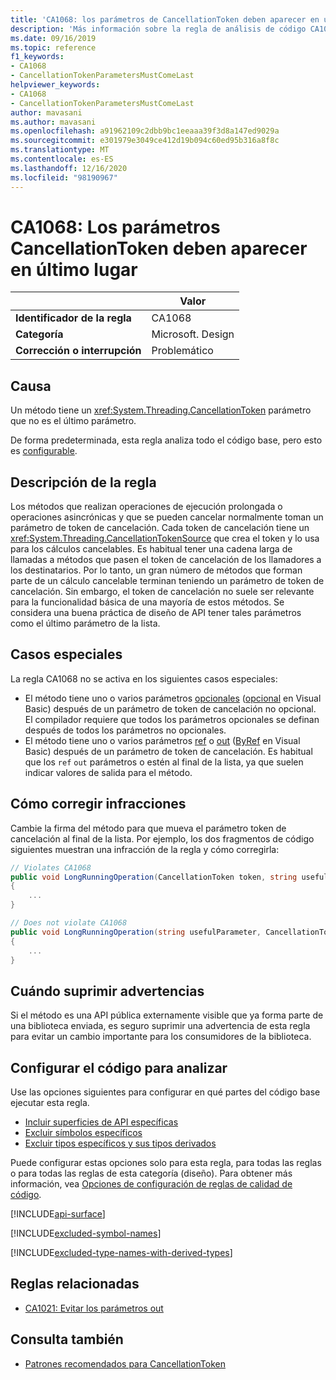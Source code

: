 ```yaml
---
title: 'CA1068: los parámetros de CancellationToken deben aparecer en último lugar (análisis de código)'
description: 'Más información sobre la regla de análisis de código CA1068: los parámetros de CancellationToken deben aparecer en último lugar'
ms.date: 09/16/2019
ms.topic: reference
f1_keywords:
- CA1068
- CancellationTokenParametersMustComeLast
helpviewer_keywords:
- CA1068
- CancellationTokenParametersMustComeLast
author: mavasani
ms.author: mavasani
ms.openlocfilehash: a91962109c2dbb9bc1eeaaa39f3d8a147ed9029a
ms.sourcegitcommit: e301979e3049ce412d19b094c60ed95b316a8f8c
ms.translationtype: MT
ms.contentlocale: es-ES
ms.lasthandoff: 12/16/2020
ms.locfileid: "98190967"
---
```

# <a name="ca1068-cancellationtoken-parameters-must-come-last"></a>CA1068: Los parámetros CancellationToken deben aparecer en último lugar

| | Valor |
|-|-|
| **Identificador de la regla** |CA1068|
| **Categoría** |Microsoft. Design|
| **Corrección o interrupción** |Problemático|

## <a name="cause"></a>Causa

Un método tiene un <xref:System.Threading.CancellationToken> parámetro que no es el último parámetro.

De forma predeterminada, esta regla analiza todo el código base, pero esto es [configurable](#configure-code-to-analyze).

## <a name="rule-description"></a>Descripción de la regla

Los métodos que realizan operaciones de ejecución prolongada o operaciones asincrónicas y que se pueden cancelar normalmente toman un parámetro de token de cancelación. Cada token de cancelación tiene un <xref:System.Threading.CancellationTokenSource> que crea el token y lo usa para los cálculos cancelables. Es habitual tener una cadena larga de llamadas a métodos que pasen el token de cancelación de los llamadores a los destinatarios. Por lo tanto, un gran número de métodos que forman parte de un cálculo cancelable terminan teniendo un parámetro de token de cancelación. Sin embargo, el token de cancelación no suele ser relevante para la funcionalidad básica de una mayoría de estos métodos. Se considera una buena práctica de diseño de API tener tales parámetros como el último parámetro de la lista.

## <a name="special-cases"></a>Casos especiales

La regla CA1068 no se activa en los siguientes casos especiales:

- El método tiene uno o varios parámetros [opcionales](../../../csharp/programming-guide/classes-and-structs/named-and-optional-arguments.md#optional-arguments) ([opcional](../../../visual-basic/programming-guide/language-features/procedures/optional-parameters.md) en Visual Basic) después de un parámetro de token de cancelación no opcional. El compilador requiere que todos los parámetros opcionales se definan después de todos los parámetros no opcionales.
- El método tiene uno o varios parámetros [ref](../../../csharp/language-reference/keywords/ref.md) o [out](../../../csharp/language-reference/keywords/out-parameter-modifier.md) ([ByRef](../../../visual-basic/language-reference/modifiers/byref.md) en Visual Basic) después de un parámetro de token de cancelación. Es habitual que los `ref` `out` parámetros o estén al final de la lista, ya que suelen indicar valores de salida para el método.

## <a name="how-to-fix-violations"></a>Cómo corregir infracciones

Cambie la firma del método para que mueva el parámetro token de cancelación al final de la lista. Por ejemplo, los dos fragmentos de código siguientes muestran una infracción de la regla y cómo corregirla:

```csharp
// Violates CA1068
public void LongRunningOperation(CancellationToken token, string usefulParameter)
{
    ...
}
```

```csharp
// Does not violate CA1068
public void LongRunningOperation(string usefulParameter, CancellationToken token)
{
    ...
}
```

## <a name="when-to-suppress-warnings"></a>Cuándo suprimir advertencias

Si el método es una API pública externamente visible que ya forma parte de una biblioteca enviada, es seguro suprimir una advertencia de esta regla para evitar un cambio importante para los consumidores de la biblioteca.

## <a name="configure-code-to-analyze"></a>Configurar el código para analizar

Use las opciones siguientes para configurar en qué partes del código base ejecutar esta regla.

- [Incluir superficies de API específicas](#include-specific-api-surfaces)
- [Excluir símbolos específicos](#exclude-specific-symbols)
- [Excluir tipos específicos y sus tipos derivados](#exclude-specific-types-and-their-derived-types)

Puede configurar estas opciones solo para esta regla, para todas las reglas o para todas las reglas de esta categoría (diseño). Para obtener más información, vea [Opciones de configuración de reglas de calidad de código](../code-quality-rule-options.md).

[!INCLUDE[api-surface](~/includes/code-analysis/api-surface.md)]

[!INCLUDE[excluded-symbol-names](~/includes/code-analysis/excluded-symbol-names.md)]

[!INCLUDE[excluded-type-names-with-derived-types](~/includes/code-analysis/excluded-type-names-with-derived-types.md)]

## <a name="related-rules"></a>Reglas relacionadas

- [CA1021: Evitar los parámetros out](ca1021.md)

## <a name="see-also"></a>Consulta también

- [Patrones recomendados para CancellationToken](https://devblogs.microsoft.com/premier-developer/recommended-patterns-for-cancellationtoken/)
